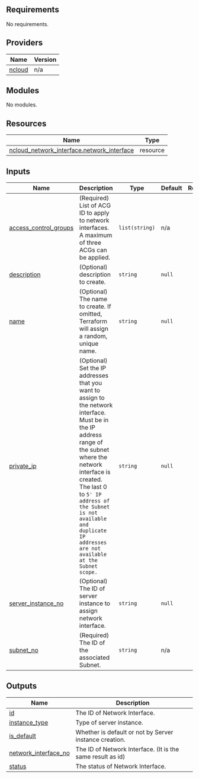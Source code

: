 <!-- BEGIN_TF_DOCS -->
## Requirements

No requirements.

## Providers

| Name | Version |
|------|---------|
| <a name="provider_ncloud"></a> [ncloud](#provider\_ncloud) | n/a |

## Modules

No modules.

## Resources

| Name | Type |
|------|------|
| [ncloud_network_interface.network_interface](https://registry.terraform.io/providers/hashicorp/ncloud/latest/docs/resources/network_interface) | resource |

## Inputs

| Name | Description | Type | Default | Required |
|------|-------------|------|---------|:--------:|
| <a name="input_access_control_groups"></a> [access\_control\_groups](#input\_access\_control\_groups) | (Required) List of ACG ID to apply to network interfaces. A maximum of three ACGs can be applied. | `list(string)` | n/a | yes |
| <a name="input_description"></a> [description](#input\_description) | (Optional) description to create. | `string` | `null` | no |
| <a name="input_name"></a> [name](#input\_name) | (Optional) The name to create. If omitted, Terraform will assign a random, unique name. | `string` | `null` | no |
| <a name="input_private_ip"></a> [private\_ip](#input\_private\_ip) | (Optional) Set the IP addresses that you want to assign to the network interface. Must be in the IP address range of the subnet where the network interface is created. The last 0 to `5' IP address of the Subnet is not available and duplicate IP addresses are not available at the Subnet scope.` | `string` | `null` | no |
| <a name="input_server_instance_no"></a> [server\_instance\_no](#input\_server\_instance\_no) | (Optional) The ID of server instance to assign network interface. | `string` | `null` | no |
| <a name="input_subnet_no"></a> [subnet\_no](#input\_subnet\_no) | (Required) The ID of the associated Subnet. | `string` | n/a | yes |

## Outputs

| Name | Description |
|------|-------------|
| <a name="output_id"></a> [id](#output\_id) | The ID of Network Interface. |
| <a name="output_instance_type"></a> [instance\_type](#output\_instance\_type) | Type of server instance. |
| <a name="output_is_default"></a> [is\_default](#output\_is\_default) | Whether is default or not by Server instance creation. |
| <a name="output_network_interface_no"></a> [network\_interface\_no](#output\_network\_interface\_no) | The ID of Network Interface. (It is the same result as id) |
| <a name="output_status"></a> [status](#output\_status) | The status of Network Interface. |
<!-- END_TF_DOCS -->